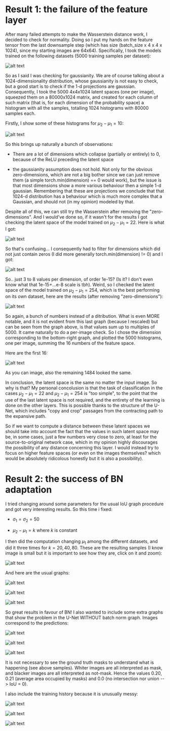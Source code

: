 # Result 1: the failure of the feature layer

After many failed attempts to make the Wasserstein distance work, I decided to check for normality. Doing so I put my hands on the feature tensor from the last downsample step (which has size (batch_size x 4 x 4 x 1024), since my starting images are 64x64). Specifically, I took the models trained on the following datasets (5000 training samples per dataset):

  ![alt text](https://github.com/MarcoFurlan99/2_Results_on_BN_and_Wasserstein_failure/blob/master/feature_space/samples.png?raw=true)

So as I said I was checking for gaussianity. We are of course talking about a 1024-dimensionality distribution, whose gaussianity is not easy to check, but a good start is to check if the 1-d projections are gaussian. Consequently, I took the 5000 4x4x1024 latent spaces (one per image), squeezed them on a 80000x1024 matrix, and created for each column of such matrix (that is, for each dimension of the probability space) a histogram with all the samples, totalling 1024 histograms with 80000 samples each.

Firstly, I show some of these histograms for $\mu_2 - \mu_1 = 10$:

  ![alt text](https://github.com/MarcoFurlan99/2_Results_on_BN_and_Wasserstein_failure/blob/master/feature_space/mu_distance_10.png?raw=true)

So this brings up naturally a bunch of observations:

- There are a lot of dimensions which collapse (partially or entirely) to 0, because of the ReLU preceding the latent space

- the gaussianity assumption does not hold. Not only for the obvious zero-dimensions, which are not a big bother since we can just remove them (a simple torch.min(dimension) == 0 would work), but the issue is that most dimensions show a more various behaviour then a simple 1-d gaussian. Remembering that these are projections we conclude that that 1024-d distribution has a behaviour which is much more complex that a Gaussian, and should not (in my opinion) modeled by that.

Despite all of this, we can still try the Wasserstein after removing the "zero-dimensions". And I would've done so, if it wasn't for the results I got checking the latent space of the model trained on $\mu_2 - \mu_1 = 22$. Here is what I got:


  ![alt text](https://github.com/MarcoFurlan99/2_Results_on_BN_and_Wasserstein_failure/blob/master/feature_space/mu_distance_22.png?raw=true)

So that's confusing... I consequently had to filter for dimensions which did not just contain zeros (I did more generally torch.min(dimension) != 0) and I got:


  ![alt text](https://github.com/MarcoFurlan99/2_Results_on_BN_and_Wasserstein_failure/blob/master/feature_space/mu_distance_22_nonzero.png?raw=true)

So.. just 3 to 8 values per dimension, of order 1e-15? (Is it? I don't even know what that 1e-15+...e-8 scale is tbh). Weird, so I checked the latent space of the model trained on $\mu_2 - \mu_1 = 254$, which is the best performing on its own dataset, here are the results (after removing "zero-dimensions"):

  ![alt text](https://github.com/MarcoFurlan99/2_Results_on_BN_and_Wasserstein_failure/blob/master/feature_space/mu_distance_254_nonzero.png?raw=true)

So again, a bunch of numbers instead of a ditribution. What is even MORE notable, and it is not evident from this last graph (because I rescaled) but can be seen from the graph above, is that values sum up to multiples of 5000. It came naturally to do a per-image check. So I chose the dimension corresponding to the bottom-right graph, and plotted the 5000 histograms, one per image, summing the 16 numbers of the feature space.

Here are the first 16:

  ![alt text](https://github.com/MarcoFurlan99/2_Results_on_BN_and_Wasserstein_failure/blob/master/feature_space/mu_distance_254_per_image.png?raw=true)

As you can image, also the remaining 1484 looked the same.

In conclusion, the latent space is the same no matter the input image. So why is that? My personal concolusion is that the task of classification in the cases $\mu_2 - \mu_1 = 22$ and $\mu_2 - \mu_1 = 254$ is "too simple", to the point that the use of the last latent space is not required, and the entirety of the learning is done on the other layers. This is possible thanks to the structure of the U-Net, which includes "copy and crop" passages from the contracting path to the expansive path.

So if we want to compute a distance between these latent spaces we should take into account the fact that the values in such latent space may be, in some cases, just a few numbers very close to zero, at least for the source-to-original network case, which in my opinion highly discourages the possibility of any distance concerning this layer. I would instead try to focus on higher feature spaces (or even on the images themselves? which would be absolutely ridicolous honestly but it is also a possibility).

# Result 2: the success of BN adaptation

I tried changing around some parameters for the usual IoU graph procedure and got very interesting results. So this time i fixed:

- $\sigma_1 = \sigma_2 = 50$

- $\mu_2 - \mu_1 = k$ where $k$ is constant

I then did the computation changing $\mu_1$ among the different datasets, and did it three times for $k = 20, 40, 80$. These are the resulting samples (I know image is small but it is important to see how they are, click on it and zoom):

  ![alt text](https://github.com/MarcoFurlan99/2_Results_on_BN_and_Wasserstein_failure/blob/master/BN_results/samples_all.png?raw=true)

And here are the usual graphs:

  ![alt text](https://github.com/MarcoFurlan99/2_Results_on_BN_and_Wasserstein_failure/blob/master/BN_results/graph_the_3_musketeers_3.png?raw=true)


  ![alt text](https://github.com/MarcoFurlan99/2_Results_on_BN_and_Wasserstein_failure/blob/master/BN_results/graph_the_3_musketeers_4.png?raw=true)


  ![alt text](https://github.com/MarcoFurlan99/2_Results_on_BN_and_Wasserstein_failure/blob/master/BN_results/graph_the_3_musketeers_5.png?raw=true)

So great results in favour of BN! I also wanted to include some extra graphs that show the problem in the U-Net WITHOUT batch norm graph. Images correspond to the predictions:


  ![alt text](https://github.com/MarcoFurlan99/2_Results_on_BN_and_Wasserstein_failure/blob/master/BN_results/source_models_predictions_3.png?raw=true)

  ![alt text](https://github.com/MarcoFurlan99/2_Results_on_BN_and_Wasserstein_failure/blob/master/BN_results/source_models_predictions_4.png?raw=true)

  ![alt text](https://github.com/MarcoFurlan99/2_Results_on_BN_and_Wasserstein_failure/blob/master/BN_results/source_models_predictions_5.png?raw=true)

It is not necessary to see the ground truth masks to understand what is happening (see above samples). Whiter images are all interpreted as mask, and blacker images are all interpreted as not-mask. Hence the values 0.20, 0.21 (average area occupied by masks) and 0.0 (no intersection nor union --> IoU = 0).

I also include the training history because it is unusually messy:


  ![alt text](https://github.com/MarcoFurlan99/2_Results_on_BN_and_Wasserstein_failure/blob/master/BN_results/training_history_3.png?raw=true)

  ![alt text](https://github.com/MarcoFurlan99/2_Results_on_BN_and_Wasserstein_failure/blob/master/BN_results/training_history_4.png?raw=true)

  ![alt text](https://github.com/MarcoFurlan99/2_Results_on_BN_and_Wasserstein_failure/blob/master/BN_results/training_history_5.png?raw=true)
